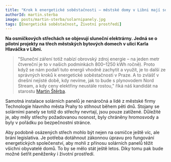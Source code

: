 ```yaml
---
title: "Krok k energetické soběstačnosti – městské domy v Libni mají solární elekrárny"
authorId: martin.sterba
image: posts/martin-sterba/solarnipanely.jpg
tags: [Energetická soběstačnost, Životní prostředí]
---
```


**Na osmičkových střechách se objevují sluneční elektrárny. Jedná se o pilotní projekty na třech městských bytových domech v ulici Karla Hlaváčka v Libni.**

>"Sluneční záření totiž nabízí obrovský zdroj energie – na jeden metr čtvereční je to v našich podmínkách 800–1250 kWh ročně). Proto když se nám podaří tuto energii vhodně zachytit a využít, je to další ze správných kroků k energetické soběstačnosti v Praze. A to zvlášť v dnešní nejisté době, kdy nevíme, jak to bude s plynovodem Nord Stream, a kdy ceny elektřiny neustále rostou," říká náš kandidát na starostu [Martin Štěrba](http://praha8.pirati.cz/lide/martin-sterba.html).

Samotná instalace solárních panelů je nenáročná a lidé z městské firmy Technologie hlavního města Prahy to stihnout během pěti dnů. Stojany se solárními panely se totiž do střechy nevrtají, jsou pouze zatížené. Důležité je, aby měly střechy požadovanou nosnost, byly chráněny hromosvody a byly v pořádku po bezpečnostní stránce.

Aby podobně osázených střech mohlo být nejen na osmičce ještě víc, ale brání legislativa. Je potřeba dotáhnout zákonnou úpravu pro fungování energetických společenství, aby mohli z přínosu solárních panelů těžit všichni obyvatelé domů. To by se mělo stát ještě letos. Díky tomu pak bude možné šetřit peněženky i životní prostředí.